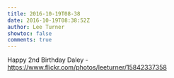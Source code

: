 ```yaml
---
title: 2016-10-19T08-38
date: 2016-10-19T08:38:52Z
author: Lee Turner
showtoc: false
comments: true
---
```


Happy 2nd Birthday Daley - https://www.flickr.com/photos/leeturner/15842337358

